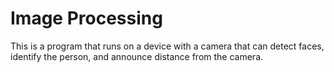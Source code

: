 # Image Processing
This is a program that runs on a device with a camera that can detect faces, identify the person, and announce distance from the camera.
